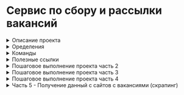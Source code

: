 # Сервис по сбору и рассылки вакансий

<details>
<summary>Описание проекта</summary>

### Научимся
- как скрапить данные с сайтов
- как работает Django и как работают его компонеты между собой
- запускать процессы вне Django
- пользоваться бибилиотеками `requests` и `beautiful soup`
- для оформления интерфейса воспользуемся [Bootstrap](https://getbootstrap.com/)
- разместим наш сайт на сервисе [heroku](https://www.heroku.com/) чтобы он был виден всем

### IDE
- Vs code (Python от Microsofft и Djaneiro - Django Snippets)
- Pycharm

### Полезное
- [Обучающий видеокурс на Udemy.com](https://www.udemy.com/course/site-on-django-3/)
- [Код](https://github.com/olegJF/scraping_service)
</details>

<details>
<summary>Оределения</summary>

- `QuerySet` - список объектов заданной модели. QuerySet позволяет читать данные из базы данных, фильтровать и изменять их порядок.
- `ORM` (англ. Object-Relational Mapping, рус. объектно-реляционное отображение, или преобразование) — технология программирования, которая связывает базы данных с концепциями объектно-ориентированных языков программирования, создавая «виртуальную объектную базу данных»... т.е. ORM — прослойка между базой данных и кодом который пишет программист, которая позволяет созданые в программе объекты складывать/получать в/из бд.
- `Bootstrap` — это открытый и бесплатный фреймворк, который используется веб-разработчиками для быстрой вёрстки адаптивных дизайнов сайтов и веб-приложений. Включает в себя HTML- и CSS шаблоны оформления для типографики, веб форм, кнопок, меток, блоков навигации и прочих компонентов веб-интерфейса, включая JavaScript расширения.


</details>

<details>
<summary>Команды</summary>

### Виртульное окружение
- `python3.10 -m venv venv` - установка venv
- `source venv/bin/activate` - запуск venv
- `pip install --upgrade pip` - обновляем pip
- `pip freeze` - просмотр установеленных бибилиотек в venv
- `deactivate` - выход из venv
- `pip3 freeze > requirements.txt` - запись установленных библиотек из venv в txt файл
- `pip install -r requirements.txt`- установка всех требуемыех библиотек в venv
### Команды git
- `git reset HEAD` - отменить последний `add`
- `git reset --hard` - сбросить все изменения до последнего комита (может привести к потере результатов работы)
### Установка и запуск Django
- `pip install django` - установка последней версии django (в качестве бибилиотеки)
- `pip install requests` - установка библиотеки requests
- `python manage.py makemigrations` - создаем миргации (будущие таблицы в БД)
- `python manage.py migrate` - запуск миграций (базовые настройки для БД)
- `django-admin startproject <name_project> .` - установка django (в качестве приложения)
- `python manage.py startapp <name_project> .` - установка django (в качестве приложения)
- `python manage.py createsuperuser` - создание суперюзера
- `python manage.py runserver` - запуск проекта в браузере `http://127.0.0.1:8000/`
- `python manage.py shell` - запуск интерпретатора, который работает с внутренней структоурой django и базой данных
- `python manage.py dumpdata scraping  > <file_name>.json` - сохранение базы даннх в `json` формат (в одну строку)
- `manage.py dumpdata --indent 2 scraping  > <file_name>.json` - сохранение базы даннх в более удобный для чтения `json` формат
- `python manage.py loaddata <file_name>.json` - загрузка бд из `json` файла
- `pip install ipython` - установка ipython (прокаченный интерпретатора), который работает с внутренней структоурой django и базой данных
</details>
<details>
<summary>Полезные ссылки</summary>

## Полезные ссылки
- [gitignore.io](https://www.toptal.com/developers/gitignore/) - генерирует удобные `.gitignore` файлы для нашего проекта
- [Django](https://www.djangoproject.com/) - официальная документация
- [Django fun](https://django.fun/) - документация на русском
- [bootstrap color](https://getbootstrap.com/docs/5.2/customize/color/#theme-colors) - цветовая палитра bootstrap
- [MATERIAL DESIGN color](https://m2.material.io/design/color/the-color-system.html#tools-for-picking-colors) - цветовая палитра MD

</details>
<details>
<summary>Пошаговое выполнение проекта часть 2</summary>

- `001` Схема работы джанга и его компонентов
<img width="1615" alt="image" src="https://user-images.githubusercontent.com/58044383/206925171-dbd04e9f-4456-4301-b852-f20cc8bc8925.png">

- `003` Перевел админку на русский
<img width="1262" alt="image" src="https://user-images.githubusercontent.com/58044383/206928854-10938b5d-58b6-42bb-86b6-99957e4205c8.png">

- `004` Подключил страницу `/home`
<img width="338" alt="image" src="https://user-images.githubusercontent.com/58044383/207385563-3a193cd2-e2ff-4754-99c8-cb15f3a5aaca.png">

- `005` Добавил текущую дату на страницу `/home`
<img width="400" alt="image" src="https://user-images.githubusercontent.com/58044383/207696337-bfdc0b17-a5bc-4994-b9e5-0a17aad106e9.png">

- `008` Создание миграций - таблички `City` в БД
<img width="708" alt="image" src="https://user-images.githubusercontent.com/58044383/207704015-c049f59e-7913-43de-9d0d-29ea812be8e1.png">

- `008` Вывел таблицу `City` `/admin` + название городов выглядят как они есть
<img width="1208" alt="image" src="https://user-images.githubusercontent.com/58044383/207709105-53b5ac51-0fa6-42bd-b684-223d53e22f95.png">

- `010` - Создал в БД таблицу `Language` (подключаются через миграции)
<img width="860" alt="image" src="https://user-images.githubusercontent.com/58044383/207958323-64aabf8a-70e0-4a24-b39b-ee96e5effe6f.png">
<img width="1143" alt="image" src="https://user-images.githubusercontent.com/58044383/207958624-7997aea5-b180-4fff-9b6c-6f930dc73508.png">

- `013` - Создал в БД таблицу `Vacancy` (подключаются через миграции)
<img width="706" alt="image" src="https://user-images.githubusercontent.com/58044383/208195341-cb7df05b-bde3-44d5-a2ba-0104ac81b25b.png">
<img width="1167" alt="image" src="https://user-images.githubusercontent.com/58044383/208195443-0061f077-9b71-4a0a-803f-808a7e852c76.png">

- `014` - Создание записей в БД через внутренний интерпретатор - кварисет
<img width="1305" alt="image" src="https://user-images.githubusercontent.com/58044383/208277153-06f5f299-0c15-457b-a298-9829aefb1b42.png">
<img width="1130" alt="image" src="https://user-images.githubusercontent.com/58044383/208276215-8d831e52-af52-49f1-bb54-0ce9ce019502.png">

- `015` - Объясняет QuerySet
- `018` - Подключил bootstrap, на стр `home` вывел из БД назване вакансии, url и ее описание
<img width="1057" alt="image" src="https://user-images.githubusercontent.com/58044383/208319970-abd5df50-c3ca-4481-a9c8-b6ae8ab6783d.png">

- `020` - Сделал шапку, вложил вакансии в красивые формочки, середина вложена в контейнер, т.е. расположена строго по центру.
<img width="1046" alt="image" src="https://user-images.githubusercontent.com/58044383/208492639-405ac281-bf78-4e16-95d6-9a37d1eba99e.png">

- `021` - Работа с `Live Tebplates` в `PyCharm`
- `021` - Добавил к описанию город, язык и дату появления объявления.
<img width="1197" alt="image" src="https://user-images.githubusercontent.com/58044383/208549969-3993c778-4875-417e-bc6c-8f017bf57bab.png">
</details>

<details>
<summary>Пошаговое выполнение проекта часть 3</summary>

- `001` - Разместил окошки ввода города и языка
- В командной строке происходит поиск по введеным параметрам
<img width="620" alt="image" src="https://user-images.githubusercontent.com/58044383/208749889-94657010-6260-43e2-be28-cfc0bfd3f517.png">

- `003` - С помощью форм Django поменял окошки
<img width="419" alt="image" src="https://user-images.githubusercontent.com/58044383/208787427-f9a66e54-9026-4e84-ac09-0e5d6be95678.png">

- `004` - Наведение красоты - поменял окошки и кнопку
<img width="691" alt="image" src="https://user-images.githubusercontent.com/58044383/208990727-68fe767f-19a2-4219-8f34-3f5d28d07ebe.png">

- `005` - Выравнивание кнопок по центру
<img width="862" alt="image" src="https://user-images.githubusercontent.com/58044383/208997138-6181a255-309e-4955-a77c-9d878c35f074.png">
</details>

<details>
<summary>Пошаговое выполнение проекта часть 4</summary>

- `001` - Лекция об юзераз и абстрактных юзерах
- `002` - Создали новое приложение `accounts` для авторизиции и переопределения [юзеров](https://docs.djangoproject.com/en/3.0/topics/auth/customizing/#a-full-example)
- `003` - Сохранили базу данный в `json` формат
- `004` - Удаление старой базы `db.sqlite3`, удаление файлов и папки `scraping/migrations`, кроме файла `__init__.py`, создание новой бд и новых миграций
<img width="820" alt="image" src="https://user-images.githubusercontent.com/58044383/209208852-77da0140-fa95-4e10-b269-1691e65a6b14.png">
<img width="1357" alt="image" src="https://user-images.githubusercontent.com/58044383/209210717-18158b07-417f-4a32-95ef-be9e094f14b4.png">
</details>

<details>
<summary>Часть 5 - Получение данный с сайтов с вакансиями (скрапинг)</summary>
- `001` - Несколько слов о том, как получать данные с сайтов.
</details>
